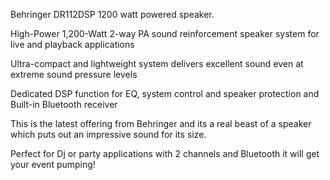 Behringer DR112DSP 1200 watt powered speaker.

High-Power 1,200-Watt 2-way PA sound reinforcement speaker system for live and playback applications

Ultra-compact and lightweight system delivers excellent sound even at extreme sound pressure levels

Dedicated DSP function for EQ, system control and speaker protection and Built-in Bluetooth receiver

This is the latest offering from Behringer and its a real beast of a speaker which puts out an impressive sound for its size.

Perfect for Dj or party applications with 2 channels and Bluetooth it will get your event pumping! 
